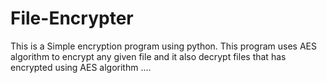 # File-Encrypter
This is a Simple encryption program using python.
This program uses AES algorithm to encrypt any given file and it also decrypt files that has encrypted using AES algorithm
....
